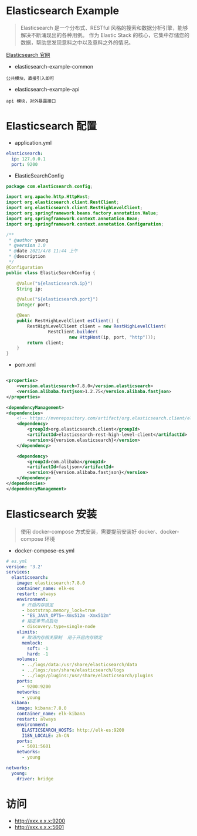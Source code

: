 # Elasticsearch Example

> Elasticsearch 是一个分布式、RESTful 风格的搜索和数据分析引擎，能够解决不断涌现出的各种用例。 作为 Elastic Stack 的核心，它集中存储您的数据，帮助您发现意料之中以及意料之外的情况。

[Elasticsearch 官网](https://www.elastic.co/cn/elasticsearch/)

- elasticsearch-example-common

```text
公共模块，直接引入即可
```

- elasticsearch-example-api

```text
api 模块，对外暴露接口
```

# Elasticsearch 配置

- application.yml

```yaml
elasticsearch:
  ip: 127.0.0.1
  port: 9200
```

- ElasticSearchConfig

```java
package com.elasticsearch.config;

import org.apache.http.HttpHost;
import org.elasticsearch.client.RestClient;
import org.elasticsearch.client.RestHighLevelClient;
import org.springframework.beans.factory.annotation.Value;
import org.springframework.context.annotation.Bean;
import org.springframework.context.annotation.Configuration;

/**
 * @author young
 * @version 1.0
 * @date 2021/4/8 11:44 上午
 * @description
 */
@Configuration
public class ElasticSearchConfig {

    @Value("${elasticsearch.ip}")
    String ip;

    @Value("${elasticsearch.port}")
    Integer port;

    @Bean
    public RestHighLevelClient esClient() {
        RestHighLevelClient client = new RestHighLevelClient(
                RestClient.builder(
                        new HttpHost(ip, port, "http")));
        return client;
    }
}

```

- pom.xml

```xml

<properties>
    <version.elasticsearch>7.8.0</version.elasticsearch>
    <version.alibaba.fastjson>1.2.75</version.alibaba.fastjson>
</properties>

<dependencyManagement>
<dependencies>
    <!-- https://mvnrepository.com/artifact/org.elasticsearch.client/elasticsearch-rest-high-level-client -->
    <dependency>
        <groupId>org.elasticsearch.client</groupId>
        <artifactId>elasticsearch-rest-high-level-client</artifactId>
        <version>${version.elasticsearch}</version>
    </dependency>

    <dependency>
        <groupId>com.alibaba</groupId>
        <artifactId>fastjson</artifactId>
        <version>${version.alibaba.fastjson}</version>
    </dependency>
</dependencies>
</dependencyManagement>
```

# Elasticsearch 安装

> 使用 docker-compose 方式安装，需要提前安装好 docker、docker-compose 环境

- docker-compose-es.yml

```yaml
# es.yml
version: '3.2'
services:
  elasticsearch:
    image: elasticsearch:7.8.0
    container_name: elk-es
    restart: always
    environment:
      # 开启内存锁定
      - bootstrap.memory_lock=true
      - "ES_JAVA_OPTS=-Xms512m -Xmx512m"
      # 指定单节点启动
      - discovery.type=single-node
    ulimits:
      # 取消内存相关限制  用于开启内存锁定
      memlock:
        soft: -1
        hard: -1
    volumes:
      - ../logs/data:/usr/share/elasticsearch/data
      - ../logs:/usr/share/elasticsearch/logs
      - ../logs/plugins:/usr/share/elasticsearch/plugins
    ports:
      - 9200:9200
    networks:
      - young
  kibana:
    image: kibana:7.8.0
    container_name: elk-kibana
    restart: always
    environment:
      ELASTICSEARCH_HOSTS: http://elk-es:9200
      I18N_LOCALE: zh-CN
    ports:
      - 5601:5601
    networks:
      - young

networks:
  young:
    driver: bridge
```

# 访问

- http://xxx.x.x.x:9200
- http://xxx.x.x.x:5601